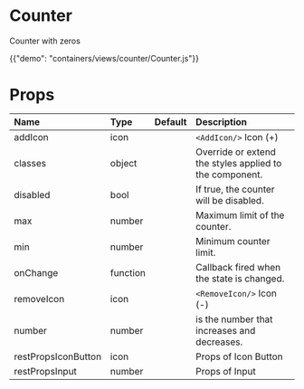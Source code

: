 
# Counter

<p class="description">Counter with zeros</p>

{{"demo": "containers/views/counter/Counter.js"}}

<h1>Props</hi>

| Name                    |      Type      |  Default | Description                                                  |
|:------------------------|:---------------|:---------|:-------------------------------------------------------------| 
| addIcon                 |    icon        |          | ```<AddIcon/>``` Icon (+)                                    |
| classes                 |    object      |          | Override or extend the styles applied to the component.      |
| disabled                | bool           |          | If true, the counter will be disabled.                       |
| max                     |    number      |          | Maximum limit of the counter.                                |
| min                     |    number      |          | Minimum counter limit.                                       |
| onChange                |    function    |          | Callback fired when the state is changed.                    |
| removeIcon              |   icon         |          | ```<RemoveIcon/>``` Icon (-)                                 |
| number                  |   number       |          | is the number that increases and decreases.                  |      
| restPropsIconButton     |   icon         |          | Props of Icon Button                                         |
| restPropsInput          |   number       |          | Props of Input                                               |  
 

